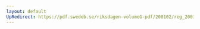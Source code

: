 ```yaml
---
layout: default
UpRedirect: https://pdf.swedeb.se/riksdagen-volumeG-pdf/200102/reg_200102/reg_200102_0568.pdf
---
```

